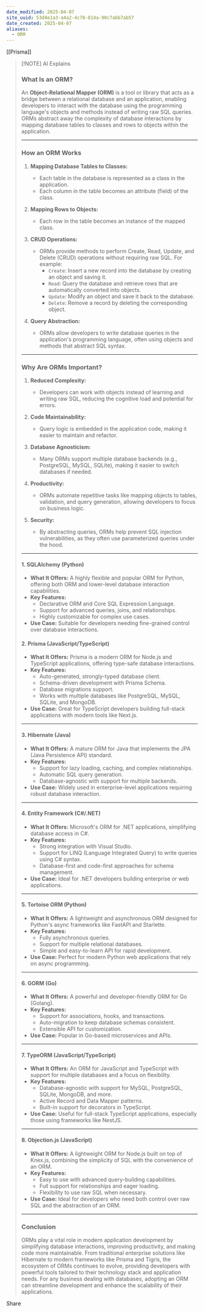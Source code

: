 ```yaml
---
date_modified: 2025-04-07
site_uuid: 53d4e1a3-a4a2-4c78-814a-90c7abb7ab57
date_created: 2025-04-07
aliases:
  - ORM
---
```


[[Prisma]]

> [!NOTE] AI Explains
> ### **What Is an ORM?**
> 
> An **Object-Relational Mapper (ORM)** is a tool or library that acts as a bridge between a relational database and an application, enabling developers to interact with the database using the programming language's objects and methods instead of writing raw SQL queries. ORMs abstract away the complexity of database interactions by mapping database tables to classes and rows to objects within the application.
> 
> ---
> 
> ### **How an ORM Works**
> 
> 1. **Mapping Database Tables to Classes:**
>     
>     - Each table in the database is represented as a class in the application.
>     - Each column in the table becomes an attribute (field) of the class.
> 2. **Mapping Rows to Objects:**
>     
>     - Each row in the table becomes an instance of the mapped class.
> 3. **CRUD Operations:**
>     
>     - ORMs provide methods to perform Create, Read, Update, and Delete (CRUD) operations without requiring raw SQL. For example:
>         - `Create`: Insert a new record into the database by creating an object and saving it.
>         - `Read`: Query the database and retrieve rows that are automatically converted into objects.
>         - `Update`: Modify an object and save it back to the database.
>         - `Delete`: Remove a record by deleting the corresponding object.
> 4. **Query Abstraction:**
>     
>     - ORMs allow developers to write database queries in the application's programming language, often using objects and methods that abstract SQL syntax.
> 
> ---
> 
> ### **Why Are ORMs Important?**
> 
> 1. **Reduced Complexity:**
>     
>     - Developers can work with objects instead of learning and writing raw SQL, reducing the cognitive load and potential for errors.
> 2. **Code Maintainability:**
>     
>     - Query logic is embedded in the application code, making it easier to maintain and refactor.
> 3. **Database Agnosticism:**
>     
>     - Many ORMs support multiple database backends (e.g., PostgreSQL, MySQL, SQLite), making it easier to switch databases if needed.
> 4. **Productivity:**
>     
>     - ORMs automate repetitive tasks like mapping objects to tables, validation, and query generation, allowing developers to focus on business logic.
> 5. **Security:**
>     
>     - By abstracting queries, ORMs help prevent SQL injection vulnerabilities, as they often use parameterized queries under the hood.
> ---
> 
> #### **1. SQLAlchemy (Python)**
> 
> - **What It Offers:** A highly flexible and popular ORM for Python, offering both ORM and lower-level database interaction capabilities.
> - **Key Features:**
>     - Declarative ORM and Core SQL Expression Language.
>     - Support for advanced queries, joins, and relationships.
>     - Highly customizable for complex use cases.
> - **Use Case:** Suitable for developers needing fine-grained control over database interactions.
> 
> 
> #### **2. Prisma (JavaScript/TypeScript)**
> 
> - **What It Offers:** Prisma is a modern ORM for Node.js and TypeScript applications, offering type-safe database interactions.
> - **Key Features:**
>     - Auto-generated, strongly-typed database client.
>     - Schema-driven development with Prisma Schema.
>     - Database migrations support.
>     - Works with multiple databases like PostgreSQL, MySQL, SQLite, and MongoDB.
> - **Use Case:** Great for TypeScript developers building full-stack applications with modern tools like Next.js.
> 
> ---
> 
> #### **3. Hibernate (Java)**
> 
> - **What It Offers:** A mature ORM for Java that implements the JPA (Java Persistence API) standard.
> - **Key Features:**
>     - Support for lazy loading, caching, and complex relationships.
>     - Automatic SQL query generation.
>     - Database-agnostic with support for multiple backends.
> - **Use Case:** Widely used in enterprise-level applications requiring robust database interaction.
> 
> ---
> 
> #### **4. Entity Framework (C#/.NET)**
> 
> - **What It Offers:** Microsoft's ORM for .NET applications, simplifying database access in C#.
> - **Key Features:**
>     - Strong integration with Visual Studio.
>     - Support for LINQ (Language Integrated Query) to write queries using C# syntax.
>     - Database-first and code-first approaches for schema management.
> - **Use Case:** Ideal for .NET developers building enterprise or web applications.
> 
> ---
> 
> #### **5. Tortoise ORM (Python)**
> 
> - **What It Offers:** A lightweight and asynchronous ORM designed for Python's async frameworks like FastAPI and Starlette.
> - **Key Features:**
>     - Fully asynchronous queries.
>     - Support for multiple relational databases.
>     - Simple and easy-to-learn API for rapid development.
> - **Use Case:** Perfect for modern Python web applications that rely on async programming.
> 
> ---
> 
> #### **6. GORM (Go)**
> 
> - **What It Offers:** A powerful and developer-friendly ORM for Go (Golang).
> - **Key Features:**
>     - Support for associations, hooks, and transactions.
>     - Auto-migration to keep database schemas consistent.
>     - Extensible API for customization.
> - **Use Case:** Popular in Go-based microservices and APIs.
> 
> ---
> 
> #### **7. TypeORM (JavaScript/TypeScript)**
> 
> - **What It Offers:** An ORM for JavaScript and TypeScript with support for multiple databases and a focus on flexibility.
> - **Key Features:**
>     - Database-agnostic with support for MySQL, PostgreSQL, SQLite, MongoDB, and more.
>     - Active Record and Data Mapper patterns.
>     - Built-in support for decorators in TypeScript.
> - **Use Case:** Useful for full-stack TypeScript applications, especially those using frameworks like NestJS.
> 
> ---
> 
> #### **8. Objection.js (JavaScript)**
> 
> - **What It Offers:** A lightweight ORM for Node.js built on top of Knex.js, combining the simplicity of SQL with the convenience of an ORM.
> - **Key Features:**
>     - Easy to use with advanced query-building capabilities.
>     - Full support for relationships and eager loading.
>     - Flexibility to use raw SQL when necessary.
> - **Use Case:** Ideal for developers who need both control over raw SQL and the abstraction of an ORM.
> 
> ---
> 
> ### **Conclusion**
> 
> ORMs play a vital role in modern application development by simplifying database interactions, improving productivity, and making code more maintainable. From traditional enterprise solutions like Hibernate to modern frameworks like Prisma and Tigris, the ecosystem of ORMs continues to evolve, providing developers with powerful tools tailored to their technology stack and application needs. For any business dealing with databases, adopting an ORM can streamline development and enhance the scalability of their applications.

Share